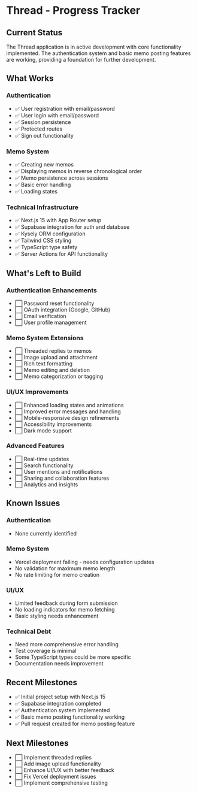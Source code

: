 # Thread - Progress Tracker

## Current Status
The Thread application is in active development with core functionality implemented. The authentication system and basic memo posting features are working, providing a foundation for further development.

## What Works

### Authentication
- ✅ User registration with email/password
- ✅ User login with email/password
- ✅ Session persistence
- ✅ Protected routes
- ✅ Sign out functionality

### Memo System
- ✅ Creating new memos
- ✅ Displaying memos in reverse chronological order
- ✅ Memo persistence across sessions
- ✅ Basic error handling
- ✅ Loading states

### Technical Infrastructure
- ✅ Next.js 15 with App Router setup
- ✅ Supabase integration for auth and database
- ✅ Kysely ORM configuration
- ✅ Tailwind CSS styling
- ✅ TypeScript type safety
- ✅ Server Actions for API functionality

## What's Left to Build

### Authentication Enhancements
- ⬜ Password reset functionality
- ⬜ OAuth integration (Google, GitHub)
- ⬜ Email verification
- ⬜ User profile management

### Memo System Extensions
- ⬜ Threaded replies to memos
- ⬜ Image upload and attachment
- ⬜ Rich text formatting
- ⬜ Memo editing and deletion
- ⬜ Memo categorization or tagging

### UI/UX Improvements
- ⬜ Enhanced loading states and animations
- ⬜ Improved error messages and handling
- ⬜ Mobile-responsive design refinements
- ⬜ Accessibility improvements
- ⬜ Dark mode support

### Advanced Features
- ⬜ Real-time updates
- ⬜ Search functionality
- ⬜ User mentions and notifications
- ⬜ Sharing and collaboration features
- ⬜ Analytics and insights

## Known Issues

### Authentication
- None currently identified

### Memo System
- Vercel deployment failing - needs configuration updates
- No validation for maximum memo length
- No rate limiting for memo creation

### UI/UX
- Limited feedback during form submission
- No loading indicators for memo fetching
- Basic styling needs enhancement

### Technical Debt
- Need more comprehensive error handling
- Test coverage is minimal
- Some TypeScript types could be more specific
- Documentation needs improvement

## Recent Milestones
- ✅ Initial project setup with Next.js 15
- ✅ Supabase integration completed
- ✅ Authentication system implemented
- ✅ Basic memo posting functionality working
- ✅ Pull request created for memo posting feature

## Next Milestones
- ⬜ Implement threaded replies
- ⬜ Add image upload functionality
- ⬜ Enhance UI/UX with better feedback
- ⬜ Fix Vercel deployment issues
- ⬜ Implement comprehensive testing
